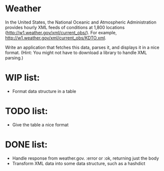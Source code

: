 # Weather

In the United States, the National Oceanic and Atmospheric Administration provides hourly XML feeds of conditions at 1,800 locations (http://w1.weather.gov/xml/current_obs/). For example, http://w1.weather.gov/xml/current_obs/KDTO.xml.

Write an application that fetches this data, parses it, and displays it in a nice format. (Hint: You might not have to download a library to handle XML parsing.)

# WIP list:

- Format data structure in a table

# TODO list:

- Give the table a nice format

# DONE list:

+ Handle response from weather.gov. :error or :ok, returning just the body
+ Transform XML data into some data structure, such as a hashdict

